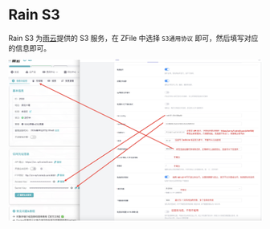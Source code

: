 # Rain S3

Rain S3 为[雨云](https://www.rainyun.com/ros)提供的 S3 服务，在 ZFile 中选择 `S3通用协议` 即可，然后填写对应的信息即可。

![](./img/rain-s3-01.jpg)